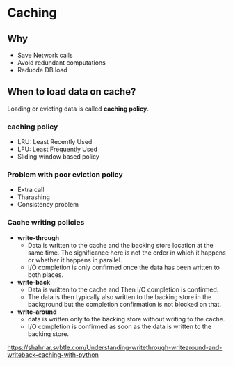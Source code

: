 # Caching

## Why
- Save Network calls
- Avoid redundant computations
- Reducde DB load

## When to load data on cache?

Loading or evicting data is called **caching policy**.

### caching policy

- LRU: Least Recently Used
- LFU: Least Frequently Used 
- Sliding window based policy


### Problem with poor eviction policy

- Extra call
- Tharashing
- Consistency problem


### Cache writing policies

- **write-through**
  - Data is written to the cache and the backing store location at the same time. The significance here is not the order in which it happens or whether it happens in parallel. 
  - I/O completion is only confirmed once the data has been written to both places.
- **write-back**
  - Data is written to the cache and Then I/O completion is confirmed. 
  - The data is then typically also written to the backing store in the background but the completion confirmation is not blocked on that.
- **write-around**
  - data is written only to the backing store without writing to the cache.
  - I/O completion is confirmed as soon as the data is written to the backing store.
  

https://shahriar.svbtle.com/Understanding-writethrough-writearound-and-writeback-caching-with-python
